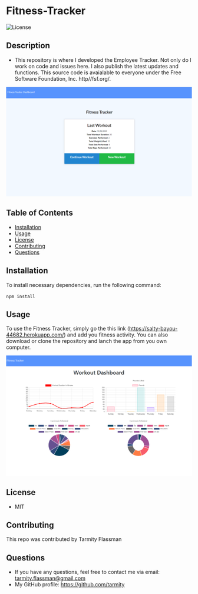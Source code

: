 # Fitness-Tracker

![License](https://img.shields.io/github/license/tarmity/fitness-tracker)

  ## Description
  * This repository is where I developed the Employee Tracker. Not only do I work on code and issues here. I also publish the latest updates and functions. This source code is avaialable to everyone under the Free Software Foundation, Inc. http//fsf.org/.
  
  ![img](https://github.com/Tarmity/fitness-tracker/blob/master/public/assets/img/fitnessTracker.png)
  

  ## Table of Contents
  * [Installation](#installation)
  * [Usage](#Usage)
  * [License](#License)
  * [Contributing](#Contributing)
  * [Questions](#Questions)
  

  ## Installation
  To install necessary dependencies, run the following command:
  
    npm install

  ## Usage
  To use the Fitness Tracker, simply go the this link (https://salty-bayou-44682.herokuapp.com/) and add you fitness activity. You can also download or clone the repository and lanch the app from you own computer. 
  
  ![img](https://github.com/Tarmity/fitness-tracker/blob/master/public/assets/img/dashBoard.png)

  ## License
  * MIT

  ## Contributing
  This repo was contributed by Tarmity Flassman

  ## Questions
  * If you have any questions, feel free to contact me via email: tarmity.flassman@gmail.com
  * My GitHub profile: https://github.com/tarmity

